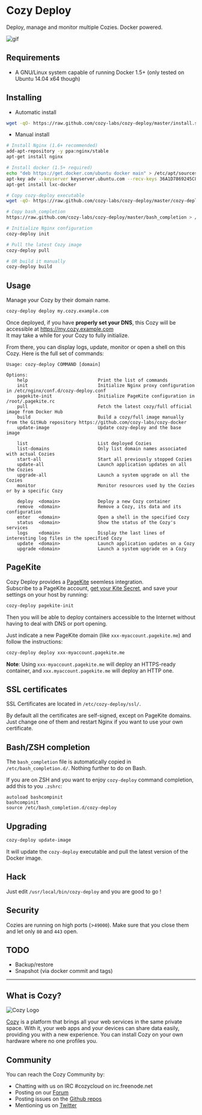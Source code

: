 # Cozy Deploy

Deploy, manage and monitor multiple Cozies. Docker powered.

![gif](http://kload.fr/cozy-deploy.gif)

## Requirements

* A GNU/Linux system capable of running Docker 1.5+ (only tested on Ubuntu 14.04 x64 though)


## Installing

* Automatic install

```bash
wget -qO- https://raw.github.com/cozy-labs/cozy-deploy/master/install.sh | sudo bash
```

* Manual install
```bash
# Install Nginx (1.6+ recommended)
add-apt-repository -y ppa:nginx/stable
apt-get install nginx

# Install docker (1.5+ required)
echo "deb https://get.docker.com/ubuntu docker main" > /etc/apt/sources.list.d/docker.list
apt-key adv --keyserver keyserver.ubuntu.com --recv-keys 36A1D7869245C8950F966E92D8576A8BA88D21E9
apt-get install lxc-docker

# Copy cozy-deploy executable
wget -qO- https://raw.github.com/cozy-labs/cozy-deploy/master/cozy-deploy > /usr/local/bin/cozy-deploy

# Copy bash_completion
https://raw.github.com/cozy-labs/cozy-deploy/master/bash_completion > /etc/bash_completion.d/cozy-deploy

# Initialize Nginx configuration
cozy-deploy init

# Pull the latest Cozy image
cozy-deploy pull

# OR build it manually
cozy-deploy build
```


## Usage

Manage your Cozy by their domain name.

```bash
cozy-deploy deploy my.cozy.example.com
```

Once deployed, if you have **properly set your DNS**, this Cozy will be accessible at https://my.cozy.example.com    
It may take a while for your Cozy to fully initialize.

From there, you can display logs, update, monitor or open a shell on this Cozy. Here is the full set of commands:
```
Usage: cozy-deploy COMMAND [domain]

Options:
    help                          Print the list of commands
    init                          Initialize Nginx proxy configuration in /etc/nginx/conf.d/cozy-deploy.conf
    pagekite-init                 Initialize PageKite configuration in /root/.pagekite.rc
    pull                          Fetch the latest cozy/full official image from Docker Hub
    build                         Build a cozy/full image manually from the GitHub repository https://github.com/cozy-labs/cozy-docker
    update-image                  Update cozy-deploy and the base image

    list                          List deployed Cozies
    list-domains                  Only list domain names associated with actual Cozies
    start-all                     Start all previously stopped Cozies
    update-all                    Launch application updates on all the Cozies
    upgrade-all                   Launch a system upgrade on all the Cozies
    monitor                       Monitor resources used by the Cozies or by a specific Cozy

    deploy  <domain>              Deploy a new Cozy container
    remove  <domain>              Remove a Cozy, its data and its configuration
    enter   <domain>              Open a shell in the specified Cozy
    status  <domain>              Show the status of the Cozy's services
    logs    <domain>              Display the last lines of interesting log files in the specified Cozy
    update  <domain>              Launch application updates on a Cozy
    upgrade <domain>              Launch a system upgrade on a Cozy
```


## PageKite

Cozy Deploy provides a [PageKite](https://pagekite.net) seemless integration.    
Subscribe to a PageKite account, [get your Kite Secret](https://pagekite.net/home/#show_account_details), and save your settings on your host by running:

```bash
cozy-deploy pagekite-init
```

Then you will be able to deploy containers accessible to the Internet without having to deal with DNS or port opening.    

Just indicate a new PageKite domain (like `xxx-myaccount.pagekite.me`) and follow the instructions:

```bash
cozy-deploy deploy xxx-myaccount.pagekite.me
```

**Note**: Using `xxx-myaccount.pagekite.me` will deploy an HTTPS-ready container, and `xxx.myaccount.pagekite.me` will deploy an HTTP one.


## SSL certificates

SSL Certificates are located in `/etc/cozy-deploy/ssl/`.    

By default all the certificates are self-signed, except on PageKite domains. Just change one of them and restart Nginx if you want to use your own certificate.


## Bash/ZSH completion

The `bash_completion` file is automatically copied in `/etc/bash_completion.d/`. Nothing further to do on Bash.

If you are on ZSH and you want to enjoy `cozy-deploy` command completion, add this to you `.zshrc`:
```
autoload bashcompinit
bashcompinit
source /etc/bash_completion.d/cozy-deploy
```


## Upgrading

```bash
cozy-deploy update-image
```

It will update the `cozy-deploy` executable and pull the latest version of the Docker image.


## Hack

Just edit `/usr/local/bin/cozy-deploy` and you are good to go !


## Security

Cozies are running on high ports (>`49000`). Make sure that you close them and let only `80` and `443` open.


## TODO

* Backup/restore
* Snapshot (via docker commit and tags)


---


## What is Cozy?

![Cozy Logo](https://raw.github.com/mycozycloud/cozy-setup/gh-pages/assets/images/happycloud.png)

[Cozy](http://cozy.io) is a platform that brings all your web services in the
same private space.  With it, your web apps and your devices can share data
easily, providing you
with a new experience. You can install Cozy on your own hardware where no one
profiles you.


## Community

You can reach the Cozy Community by:

* Chatting with us on IRC #cozycloud on irc.freenode.net
* Posting on our [Forum](https://forum.cozy.io)
* Posting issues on the [Github repos](https://github.com/cozy/)
* Mentioning us on [Twitter](http://twitter.com/mycozycloud)
